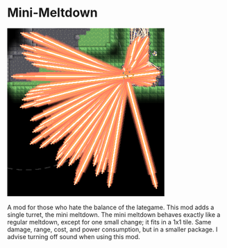 # Mini-Meltdown
![GitHub Logo](/sprites/github/unknown.png)

A mod for those who hate the balance of the lategame.
This mod adds a single turret, the mini meltdown. The mini meltdown behaves exactly like a regular meltdown, except for one small change; it fits in a 1x1 tile. Same damage, range, cost, and power consumption, but in a smaller package. I advise turning off sound when using this mod.
